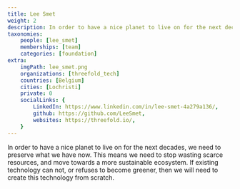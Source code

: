 ```yaml
---
title: Lee Smet
weight: 2
description: In order to have a nice planet to live on for the next decades, we need to preserve what we have now.
taxonomies:
    people: [lee_smet]
    memberships: [team]
    categories: [foundation]
extra:
    imgPath: lee_smet.png
    organizations: [threefold_tech]
    countries: [Belgium]
    cities: [Lochristi]
    private: 0
    socialLinks: {
        LinkedIn: https://www.linkedin.com/in/lee-smet-4a279a136/,
        github: https://github.com/LeeSmet,
        websites: https://threefold.io/,
    }
---
```


In order to have a nice planet to live on for the next decades, we need to preserve what we have now. This means we need to stop wasting scarce resources, and move towards a more sustainable ecosystem. If existing technology can not, or refuses to become greener, then we will need to create this technology from scratch.
